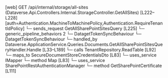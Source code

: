 [web] GET /api/internal/storage/all-sites  (Dataverse.Api.Controllers.Internal.StorageController.GetAllSites)  [L222–L228] [auth=Authentication.MachineToMachinePolicy,Authentication.RequireTenantIdPolicy]
  └─ sends_request GetAllSharePointSitesQuery [L225]
    └─ generic_pipeline_behaviors 2
      └─ DatagetTokenSyncBehaviour
      └─ DatagetTokenSyncBehaviour
    └─ handled_by Dataverse.ApplicationService.Queries.Documents.GetAllSharePointSitesQueryHandler.Handle [L33–L189]
      └─ calls TenantRepository.ReadTable [L92]
      └─ maps_to SecureDocumentStoreCredentialsDto [L83]
      └─ uses_service IMapper
        └─ method Map [L83]
      └─ uses_service SharePointRestAuthenticationManager
        └─ method GetSharePointCertificate [L111]


